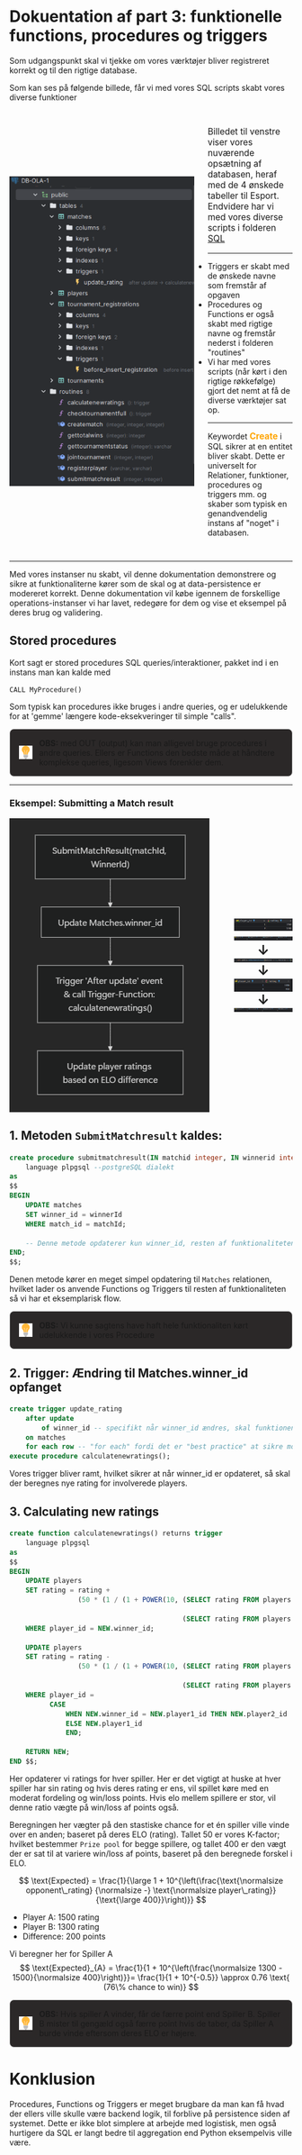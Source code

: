 # Dokuentation af part 3: funktionelle functions, procedures og triggers

Som udgangspunkt skal vi tjekke om vores værktøjer bliver registreret korrekt og til den rigtige database.

Som kan ses på følgende billede, får vi med vores SQL scripts skabt vores diverse funktioner

<div style="display: flex; align-items: center;">
    <img style="height: 550px" src="../documentation/img_part3/folderView.png" alt="img_1.png" style="margin-right: 20px;">
    <ul>
        <p style="font-size: 110%">
    Billedet til venstre viser vores nuværende opsætning af databasen, heraf med de 4 ønskede tabeller til Esport. Endvidere har vi med vores diverse scripts i folderen <a href="../sql/create_script.sql">SQL</a>
        </p>
        <hr>
        <li>Triggers er skabt med de ønskede navne som fremstår af opgaven</li>
        <li>Procedures og Functions er også skabt med rigtige navne og fremstår nederst i folderen "routines"</li>
        <li> Vi har med vores scripts (når kørt i den rigtige røkkefølge) gjort det nemt at få de diverse værktøjer sat op.
        </li>
<hr>
        <p>
        Keywordet <span style=" color:orange; font-weight: bold; font-size:110% " >Create</span> i SQL sikrer at en entitet bliver skabt. Dette er universelt for Relationer, funktioner, procedures og triggers mm. og skaber som typisk en genandvendelig instans af "noget" i databasen.
        </p> </ul>
</div>

---
Med vores instanser nu skabt, vil denne dokumentation demonstrere og sikre at funktionaliterne kører som de skal og at data-persistence er modereret korrekt.
Denne dokumentation vil købe igennem de forskellige operations-instanser vi har lavet, redegøre for dem og vise et eksempel på deres brug og validering.

## Stored procedures
Kort sagt er stored procedures SQL queries/interaktioner, pakket ind i en instans man kan kalde med
```
CALL MyProcedure()
```
Som typisk kan procedures ikke bruges i andre queries, og er udelukkende for at 'gemme' længere kode-eksekveringer til simple "calls".
<div style="border: 1px solid #ccc; border-radius: 8px; padding: 16px; display: flex; align-items: center; background-color:rgb(43, 40, 40);">
    <img src="../documentation/img_part3/bulb.svg" alt="bulb" style="height: 24px; margin-right: 12px;">
    <div>
        <strong>OBS:</strong> med OUT (output) kan man alligevel bruge procedures i andre queries. Ellers er Functions den bedste måde at håndtere komplekse queries, ligesom Views forenkler dem.
    </div>
</div>

---
### Eksempel: Submitting a Match result

<div style="display: flex; align-items: center;">
    <img src="../documentation/img_part3/flow1.png" alt="flow1" style=" margin-right: 20px;">
    <div>
        <ol style="list-style-type: none;">
            <img src="../documentation/img_part3/image-4.png" alt="step 1" style="width: 120%;">
            <img src="../documentation/img_part3/image-5.png" alt="step 1" style="width: 120%;">
            </li>
            <li style="display: flex; align-items: center; flex-direction: column;">
                <span style="font-size: 24px; font-weight: bold;">↓</span>
                <img src="../documentation/img_part3/image-2.png" alt="step 2" style="width: 120%;">
            </li>
            <li style="display: flex; align-items: center; flex-direction: column;">
                <span style="font-size: 24px; font-weight: bold;">↓</span>
                <img src="../documentation/img_part3/image-3.png" alt="step 3" style="width: 120%;">
            </li>
            <li style="display: flex; align-items: center; flex-direction: column;"> 
                <span style="font-size: 24px; font-weight: bold;">↓</span>
                <img src="../documentation/img_part3/image-6.png" alt="step 3" style="width: 120%;">
            </li>
        </ol>
    </div>
</div>

## 1. Metoden `SubmitMatchresult` kaldes:
```sql
create procedure submitmatchresult(IN matchid integer, IN winnerid integer)
    language plpgsql --postgreSQL dialekt
as
$$
BEGIN
    UPDATE matches
    SET winner_id = winnerId
    WHERE match_id = matchId;

    -- Denne metode opdaterer kun winner_id, resten af funktionaliteten er sat over i trigger funktionen.
END;
$$;
```
Denen metode kører en meget simpel opdatering til ``Matches`` relationen, hvilket lader os anvende Functions og Triggers til resten af funktionaliteten så vi har et eksemplarisk flow. 

<div style="border: 1px solid #ccc; border-radius: 8px; padding: 16px; display: flex; align-items: center; background-color:rgb(43, 40, 40);">
    <img src="../documentation/img_part3/bulb.svg" alt="bulb" style="height: 24px; margin-right: 12px;">
    <div>
        <strong>OBS:</strong> Vi kunne sagtens have haft hele funktionaliten kørt udelukkende i vores Procedure
    </div>
</div>

## 2. Trigger: Ændring til Matches.winner_id opfanget

```sql
create trigger update_rating
    after update
        of winner_id -- specifikt når winner_id ændres, skal funktionen køre
    on matches
    for each row -- "for each" fordi det er "best practice" at sikre mod bulk-updates og fungerer fint med vores single-update purpose
execute procedure calculatenewratings();
```

Vores trigger bliver ramt, hvilket sikrer at når winner_id er opdateret, så skal der beregnes nye rating for involverede players.

## 3. Calculating new ratings

```sql
create function calculatenewratings() returns trigger
    language plpgsql
as
$$
BEGIN
    UPDATE players
    SET rating = rating +
                 (50 * (1 / (1 + POWER(10, (SELECT rating FROM players WHERE player_id =
                                                                             CASE WHEN NEW.winner_id = NEW.player1_id THEN NEW.player2_id ELSE NEW.player1_id END) -
                                           (SELECT rating FROM players WHERE player_id = NEW.winner_id)) / 400.0)))
    WHERE player_id = NEW.winner_id;

    UPDATE players
    SET rating = rating -
                 (50 * (1 / (1 + POWER(10, (SELECT rating FROM players WHERE player_id =
                                                                             CASE WHEN NEW.winner_id = NEW.player1_id THEN NEW.player2_id ELSE NEW.player1_id END) -
                                           (SELECT rating FROM players WHERE player_id = NEW.winner_id)) / 400.0)))
    WHERE player_id =
          CASE
              WHEN NEW.winner_id = NEW.player1_id THEN NEW.player2_id
              ELSE NEW.player1_id
              END;

    RETURN NEW;
END $$;
```

Her opdaterer vi ratings for hver spiller. Her er det vigtigt at huske at hver spiller har sin rating og hvis deres rating er ens, vil spillet køre med en moderat fordeling og win/loss points. Hvis elo mellem spillere er stor, vil denne ratio vægte på win/loss af points også.

Beregningen her vægter på den stastiske chance for et én spiller ville vinde over en anden; baseret på deres ELO (rating). Tallet 50 er vores K-factor; hvilket bestemmer `Prize pool` for begge spillere, og tallet 400 er den vægt der er sat til at variere win/loss af points, baseret på den beregnede forskel i ELO.

$$
 \text{Expected} = \frac{1}{\large 1 + 10^{\left(\frac{\text{\normalsize opponent\_rating}  {\normalsize -}  \text{\normalsize player\_rating}}{\text{\large 400}}\right)}}
$$

* Player A: 1500 rating
* Player B: 1300 rating
* Difference: 200 points

Vi beregner her for Spiller A
$$
\text{Expected}_{A} = \frac{1}{1 + 10^{\left(\frac{\normalsize 1300 - 1500}{\normalsize 400}\right)}}= \frac{1}{1 + 10^{-0.5}} \approx 0.76 \text{ (76\% chance to win)}
$$

<div style="border: 1px solid #ccc; border-radius: 8px; padding: 16px; display: flex; align-items: center; background-color:rgb(43, 40, 40);">
    <img src="../documentation/img_part3/bulb.svg" alt="bulb" style="height: 24px; margin-right: 12px;">
    <div>
        <strong>OBS:</strong> Hvis spiller A vinder, får de færre point end Spiller B. Spiller B mister til gengæld også færre point hvis de taber, da Spiller A burde vinde eftersom deres ELO er højere.
    </div>
</div>

# Konklusion

Procedures, Functions og Triggers er meget brugbare da man kan få hvad der ellers ville skulle være backend logik, til forblive på persistence siden af systemet. Dette er ikke blot simplere at arbejde med logistisk, men også hurtigere da SQL er langt bedre til aggregation end Python eksempelvis ville være.
